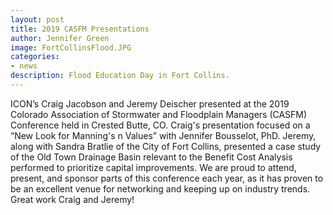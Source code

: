 ```yaml
---
layout: post
title: 2019 CASFM Presentations
author: Jennifer Green
image: FortCollinsFlood.JPG
categories:
- news
description: Flood Education Day in Fort Collins.
---
```


ICON’s Craig Jacobson and Jeremy Deischer presented at the 2019 Colorado Association of Stormwater and Floodplain Managers (CASFM) Conference held in Crested Butte, CO. Craig's presentation focused on a “New Look for Manning's n Values” with Jennifer Bousselot, PhD. Jeremy, along with Sandra Bratlie of the City of Fort Collins, presented a case study of the Old Town Drainage Basin relevant to the Benefit Cost Analysis performed to prioritize capital improvements. We are proud to attend, present, and sponsor parts of this conference each year, as it has proven to be an excellent venue for networking and keeping up on industry trends. Great work Craig and Jeremy!
